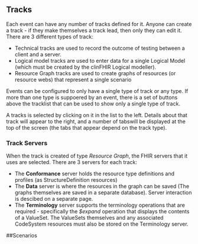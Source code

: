 



## Tracks

Each event can have any number of tracks defined for it. Anyone can create a track - if they make themselves a track lead, then only they can edit it. There are 3 different types of track:

* Technical tracks are used to record the outcome of testing between a client and a server.
* Logical model tracks are used to enter data for a single Logical Model (which must be created by the clinFHIR Logical modeller).
* Resource Graph tracks are used to create graphs of resources (or resource webs) that represent a single scenario

Events can be configured to only have a single type of track or any type. If more than one type is suppoered by an event, there is a set of buttons above the tracklist that can be used to show only a single type of track.

A tracks is selected by clicking on it in the list to the left. Details about that track will appear to the right, and a number of tabswill be displayed at the top of the screen (the tabs that appear depend on the track type).

### Track Servers

When the track is created of type *Resource Graph*, the FHIR servers that it uses are selected. There are 3 servers for each track:

* The **Conformance** server holds the resource type definitions and profiles (as StructureDefinition resources)
* The **Data** server is where the resources in the graph can be saved (The graphs themselves are saved in a separate database). Server interaction is descibed on a separate page.
* The **Terminology** server supports the terminology operations that are required - specifically the *$expand* operation that displays the contents of a ValueSet. The ValueSets themselves and any associated CodeSystem resources must also be stored on the Terminology server.

##Scenarios
